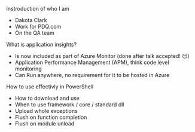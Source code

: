 Instroduction of who I am

- Dakota Clark
- Work for PDQ.com
- On the QA team

What is application insights?

- Is now included as part of Azure Monitor (done after talk accepted! 😒)
- Application Performance Management (APM), think code level monitoring
- Can Run anywhere, no requirement for it to be hosted in Azure

How to use effectivly in PowerShell

- How to download and use
- When to use framework / core / standard dll
- Upload whole exceptions
- Flush on function completion
- Flush on module unload
